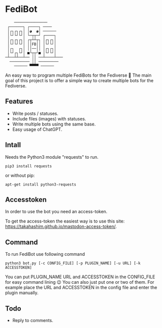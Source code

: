 # FediBot
```
    ───────────────       
 ┌──────┐ ┌────┐ ────     
 │┌┐┌┐┌┐│ │◕  ◕│ ──────   
 │└┘└┘└┘│ └─┬┬─┘ ┌────┐   
 │┌┐┌┐┌┐│ ┌┬┴┴┬┐ │┌┐┌┐│   
 │└┘└┘└┘│ ││FB││ │└┘└┘│   
 │┌┐  ┌┐│ ││──││ │┌┐┌┐│   
 │└┘┌┐└┘│ ■└┬┬┘■ │└┘└┘│   
─┴──┴┴──┴── ││ ──┴────┴───
  ───────── ││ ─────────  
    ────── ▀▀▀▀ ──────    
```
An easy way to program multiple FediBots for the Fediverse 🤖 The main goal of this project is to offer a simple way to create multiple bots for the Fediverse.

## Features
- Write posts / statuses.
- Include files (images) with statuses.
- Write multiple bots using the same base.
- Easy usage of ChatGPT.

## Intall
Needs the Python3 module "requests" to run.

`pip3 install requests`

or without pip:

`apt-get install python3-requests`

## Accesstoken
In order to use the bot you need an access-token.

To get the access-token the easiest way is to use this site: https://takahashim.github.io/mastodon-access-token/.

## Command
To run FediBot use following command

`python3 bot.py [-c CONFIG_FILE] [-p PLUGIN_NAME] [-u URL] [-k ACCESSTOKEN]`

You can put PLUGIN_NAME URL and ACCESSTOKEN in the CONFIG_FILE for easy command lining 😉 You can also just put one or two of them. For example place the URL and ACCESSTOKEN in the config file and enter the plugin manually.

## Todo
- Reply to comments.
